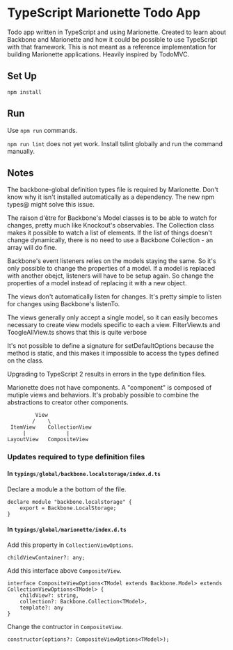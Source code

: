 # TypeScript Marionette Todo App

Todo app written in TypeScript and using Marionette. Created to learn about Backbone and Marionette and how it could be possible to use TypeScript with that framework. This is not meant as a reference implementation for building Marionette applications. Heavily inspired by TodoMVC.

## Set Up

    npm install

## Run

Use `npm run` commands.

`npm run lint` does not yet work. Install tslint globally and run the command manually.

## Notes

The backbone-global definition types file is required by Marionette. Don't know why it isn't installed automatically as a dependency. The new npm types@ might solve this issue.

The raison d'être for Backbone's Model classes is to be able to watch for changes, pretty much like Knockout's observables. The Collection class makes it possible to watch a list of elements. If the list of things doesn't change dynamically, there is no need to use a Backbone Collection - an array will do fine.

Backbone's event listeners relies on the models staying the same. So it's only possible to change the properties of a model. If a model is replaced with another obejct, listeners will have to be setup again. So change the properties of a model instead of replacing it with a new object.

The views don't automatically listen for changes. It's pretty simple to listen for changes using Backbone's listenTo.

The views generally only accept a single model, so it can easily becomes necessary to create view models specific to each a view. FilterView.ts and ToogleAllView.ts shows that this is quite verbose

It's not possible to define a signature for setDefaultOptions because the method is static, and this makes it impossible to access the types defined on the class.

Upgrading to TypeScript 2 results in errors in the type definition files.

Marionette does not have components. A "component" is composed of mutiple views and behaviors. It's probably possible to combine the abstractions to creator other components.

             View
            /    \
     ItemView    CollectionView
         |             |
    LayoutView   CompositeView


### Updates required to type definition files

#### In `typings/global/backbone.localstorage/index.d.ts`

Declare a module a the bottom of the file.

    declare module "backbone.localstorage" {
        export = Backbone.LocalStorage;
    }

#### In `typings/global/marionette/index.d.ts`

Add this property in `CollectionViewOptions`.

    childViewContainer?: any;

Add this interface above `CompositeView`.

    interface CompositeViewOptions<TModel extends Backbone.Model> extends CollectionViewOptions<TModel> {
        childView?: string,
        collection?: Backbone.Collection<TModel>,
        template?: any
    }

Change the contructor in `CompositeView`.

    constructor(options?: CompositeViewOptions<TModel>);
